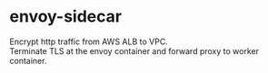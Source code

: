 # envoy-sidecar
Encrypt http traffic from AWS ALB to VPC. <br>
Terminate TLS at the envoy container and forward proxy to worker container.

